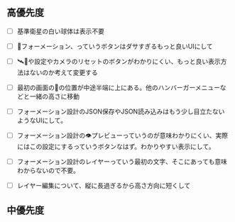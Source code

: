## 高優先度
- [ ] 基準衛星の白い球体は表示不要
- [ ] 🔧フォーメーション、っていうボタンはダサすぎるもっと良いUIにして
- [ ] 🛰️🔄や設定やカメラのリセットのボタンがわかりにくい、もっと良い表示方法はないのか考えて変更する
- [ ] 最初の画面の📍の位置が中途半端に上にある。他のハンバーガーメニューなどと一緒の高さに移動
- [ ] フォーメーション設計のJSON保存やJSON読み込みはもう少し目立たないようなUIにして。
- [ ] フォーメーション設計の👁️プレビューっていうのが意味わかりにくい、実際にはこの設定にするっていうボタンなはず。わかりやすい表示にして。
- [ ] フォーメーション設計のレイヤーっていう最初の文字、そこにあっても意味わからないので不要。
- [ ] レイヤー編集について、縦に長過ぎるから高さ方向に短くして


## 中優先度
